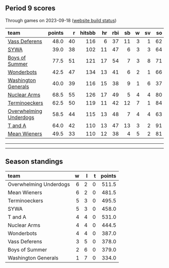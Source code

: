 

## Period 9 scores

Through games on 2023-09-18 ([website build status](https://github.com/brian-bot/pl-site/actions))


|team                   | points|  r| hitsbb| hr| rbi| sb|  w| sv| so|   era|  whip|
|:----------------------|------:|--:|------:|--:|---:|--:|--:|--:|--:|-----:|-----:|
|[Vass Deferens](./vassdeferens)|   48.0| 40|    116|  6|  37| 11|  3|  1| 62| 2.408| 0.975|
|[SYWA](./sywa)         |   39.0| 38|    102| 11|  47|  6|  3|  3| 64| 4.474| 1.251|
|[Boys of Summer](./boysofsummer)|   77.5| 51|    121| 17|  54|  7|  3|  8| 71| 2.455| 1.145|
|[Wonderbots](./wonderbots)|   42.5| 47|    134| 13|  41|  6|  2|  1| 66| 6.059| 1.390|
|[Washington Generals](./washingtongenerals)|   40.0| 39|    116| 15|  38|  9|  1|  6| 37| 5.207| 1.521|
|[Nuclear Arms](./nucleararms)|   68.5| 55|    126| 17|  49|  5|  4|  4| 80| 4.520| 1.371|
|[Terminoeckers](./terminoeckers)|   62.5| 50|    119| 11|  42| 12|  7|  1| 84| 4.596| 1.136|
|[Overwhelming Underdogs](./overwhelmingunderdogs)|   58.5| 44|    115| 13|  48|  7|  4|  4| 63| 4.215| 1.156|
|[T and A](./tanda)     |   64.0| 42|    110| 13|  47| 13|  3|  2| 91| 4.071| 1.107|
|[Mean Wieners](./meanwieners)|   49.5| 33|    110| 12|  38|  4|  5|  2| 81| 2.752| 1.078|

* * *
* * *

## Season standings


|team                   |  w|  l|  t| points|
|:----------------------|--:|--:|--:|------:|
|Overwhelming Underdogs |  6|  2|  0|  511.5|
|Mean Wieners           |  6|  2|  0|  481.5|
|Terminoeckers          |  5|  3|  0|  495.5|
|SYWA                   |  5|  3|  0|  458.0|
|T and A                |  4|  4|  0|  531.0|
|Nuclear Arms           |  4|  4|  0|  444.5|
|Wonderbots             |  4|  4|  0|  387.0|
|Vass Deferens          |  3|  5|  0|  378.0|
|Boys of Summer         |  2|  6|  0|  379.0|
|Washington Generals    |  1|  7|  0|  334.0|


